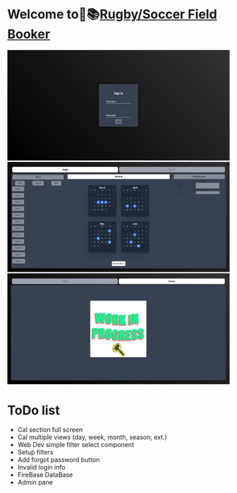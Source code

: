 # Welcome to🏉📚[Rugby/Soccer Field Booker](https://fieldbooker.netlify.app)

![basics](./assets/images/Screenshot.png)
![basics](./assets/images/Screenshot2.png)
![basics](./assets/images/Screenshot3.png)

# ToDo list
- Cal section full screen
- Cal multiple views (day, week, month, season, ext.)
- Web Dev simple filter select component
- Setup filters
- Add forgot password button
- Invalid login info 
- FireBase DataBase
- Admin pane 